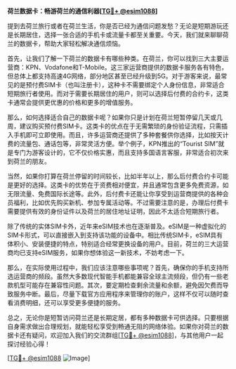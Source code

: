 **荷兰数据卡：畅游荷兰的通信利器[[TG💪+ @esim1088](https://t.me/s/esim1088)]**

提到去荷兰旅行或者在荷兰生活，你是否已经为通信问题发愁？无论是短期游玩还是长期居住，选择一张合适的手机卡或流量卡都至关重要。今天，我们就来聊聊荷兰的数据卡，帮助大家轻松解决通信烦恼。

首先，让我们了解一下荷兰的数据卡有哪些种类。在荷兰，你可以找到三大主要运营商：KPN、Vodafone和T-Mobile。这三家运营商提供的数据卡服务各有特色，但总体上都支持高速4G网络，部分地区甚至已经升级到5G。对于游客来说，最常见的是预付费SIM卡（也叫注册卡），这种卡不需要绑定个人身份信息，非常适合短期旅行者使用。而对于需要长期居住的用户，则可以选择后付费的合约卡，这类卡通常会提供更优惠的价格和更多的增值服务。

那么，如何选择适合自己的数据卡呢？如果你只是计划在荷兰短暂停留几天或几周，建议购买预付费SIM卡。这类卡的优点在于无需繁琐的身份验证流程，只需插入手机即可立即使用。而且，许多运营商还提供了多种套餐供你选择，比如按天计费的流量包、通话包等，非常灵活方便。举个例子，KPN推出的“Tourist SIM”就是专门为游客设计的，它不仅价格实惠，而且支持多国语言客服，非常适合初次来到荷兰的朋友。

当然，如果你打算在荷兰停留的时间较长，比如半年以上，那么后付费合约卡可能是更好的选择。这类卡的优势在于资费相对便宜，并且通常包含更多免费资源，如无限流量、免费国际长途等。此外，后付费卡还能让你享受到运营商提供的各种会员福利，比如优先购买新机、参加专属活动等。不过需要注意的是，办理后付费卡需要提供有效的身份证件以及荷兰的居住地址证明，因此不太适合短期旅行者。

除了传统的实体SIM卡外，近年来eSIM技术也在逐渐普及。eSIM是一种虚拟化的SIM卡形式，可以直接嵌入到支持该功能的设备中。相比传统SIM卡，eSIM具有体积小、安装便捷的特点，特别适合经常更换设备的用户。目前，荷兰的三大运营商均已支持eSIM服务，如果你想体验这一新技术，不妨考虑一下。

那么，在实际使用过程中，我们应该注意哪些事项呢？首先，确保你的手机支持所选运营商的频段。虽然大多数现代智能手机都能兼容全球主流频段，但仍有一些老款机型可能存在兼容性问题。其次，要定期检查剩余流量和余额，避免因欠费而导致服务中断。最后，尽量下载官方应用程序来管理你的账户，这样不仅可以随时查看消费明细，还可以享受更多便捷的服务。

总之，无论你是短暂访问荷兰还是长期定居，都有多种数据卡可供选择。只要根据自身需求做出合理规划，就能轻松享受到畅通无阻的网络体验。如果你对荷兰的数据卡还有疑问，欢迎加入我们的交流群组[[TG💪+ @esim1088](https://t.me/s/esim1088)]，与其他用户一起探讨经验心得！

[[TG💪+ @esim1088](https://t.me/s/esim1088) ![Image](https://i.postimg.cc/4NQfJmqS/Snipaste-2025-05-13-00-14-12.png)]